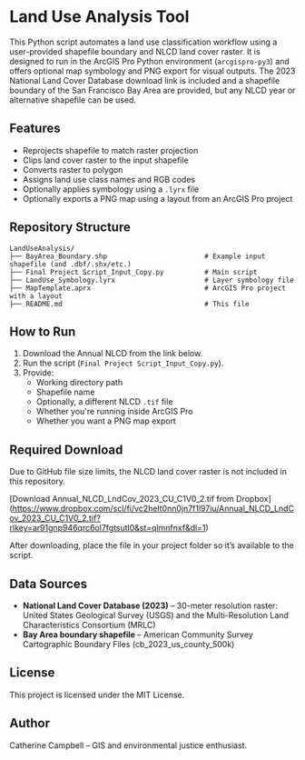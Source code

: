 # Land Use Analysis Tool

This Python script automates a land use classification workflow using a user-provided shapefile boundary and NLCD land cover raster. It is designed to run in the ArcGIS Pro Python environment (`arcgispro-py3`) and offers optional map symbology and PNG export for visual outputs. The 2023 National Land Cover Database download link is included and a shapefile boundary of the San Francisco Bay Area are provided, but any NLCD year or alternative shapefile can be used.

## Features

- Reprojects shapefile to match raster projection
- Clips land cover raster to the input shapefile
- Converts raster to polygon
- Assigns land use class names and RGB codes
- Optionally applies symbology using a `.lyrx` file
- Optionally exports a PNG map using a layout from an ArcGIS Pro project

## Repository Structure

```
LandUseAnalysis/
├── BayArea_Boundary.shp                        # Example input shapefile (and .dbf/.shx/etc.)
├── Final Project Script_Input_Copy.py          # Main script
├── LandUse_Symbology.lyrx                      # Layer symbology file
├── MapTemplate.aprx                            # ArcGIS Pro project with a layout
├── README.md                                   # This file
```

## How to Run

1. Download the Annual NLCD from the link below. 
2. Run the script (`Final Project Script_Input_Copy.py`).
3. Provide:
   - Working directory path
   - Shapefile name
   - Optionally, a different NLCD `.tif` file
   - Whether you're running inside ArcGIS Pro
   - Whether you want a PNG map export

## Required Download

Due to GitHub file size limits, the NLCD land cover raster is not included in this repository.

[Download Annual_NLCD_LndCov_2023_CU_C1V0_2.tif from Dropbox] (https://www.dropbox.com/scl/fi/vc2helt0nn0jn7f1l97iu/Annual_NLCD_LndCov_2023_CU_C1V0_2.tif?rlkey=ar91gnp946qrc6ol7fgtsutl0&st=qlmnfnxf&dl=1)

After downloading, place the file in your project folder so it’s available to the script.

## Data Sources

- **National Land Cover Database (2023)** – 30-meter resolution raster: United States Geological Survey (USGS) and the Multi-Resolution Land Characteristics Consortium (MRLC)
- **Bay Area boundary shapefile** – American Community Survey Cartographic Boundary Files (cb_2023_us_county_500k)

## License

This project is licensed under the MIT License.

## Author

Catherine Campbell – GIS and environmental justice enthusiast.
